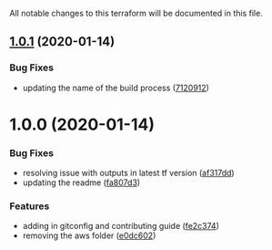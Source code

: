 All notable changes to this terraform will be documented in this file.

## [1.0.1](https://github.com/barundel/terraform-aws-iam/compare/v1.0.0...v1.0.1) (2020-01-14)


### Bug Fixes

* updating the name of the build process ([7120912](https://github.com/barundel/terraform-aws-iam/commit/7120912545d9c4eee48066c45ab7b70078767d4b))

# 1.0.0 (2020-01-14)


### Bug Fixes

* resolving issue with outputs in latest tf version ([af317dd](https://github.com/barundel/terraform-aws-iam/commit/af317dd507903383c8c6637ed983283998ed7b8c))
* updating the readme ([fa807d3](https://github.com/barundel/terraform-aws-iam/commit/fa807d325bada8499c3989970e29505f09656f0b))


### Features

* adding in gitconfig and contributing guide ([fe2c374](https://github.com/barundel/terraform-aws-iam/commit/fe2c374d377999af70ccef2f329e3fadf5719967))
* removing the aws folder ([e0dc602](https://github.com/barundel/terraform-aws-iam/commit/e0dc6025a219bc88e2bb12e452f9a3f0c84aa5ef))
